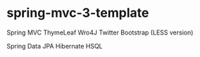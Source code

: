spring-mvc-3-template
=====================

Spring MVC
ThymeLeaf
Wro4J
Twitter Bootstrap (LESS version)

Spring Data JPA
Hibernate
HSQL